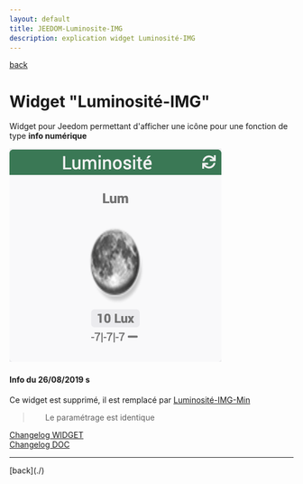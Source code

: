 ```yaml
---
layout: default
title: JEEDOM-Luminosite-IMG
description: explication widget Luminosité-IMG
---
```

[back](./)
# Widget "Luminosité-IMG" 

Widget pour Jeedom permettant d'afficher une icône pour une fonction de type <b>info numérique</b>
<p><img src="img/RESULTAT_JEEDOM_Lum_IMG.png" alt="Resultat" /></p>

<h4 id="Taille">Info du 26/08/2019 s</h4>
Ce widget est supprimé, il est remplacé par <a href="JEEDOM-Lum_IMG_mini.html">Luminosité-IMG-Min</a>
<blockquote>
        <ul>
            Le paramétrage est identique
        </ul>
</blockquote>

<dl>
    <a href="https://github.com/JEALG/JEEDOM-Luminosite-IMG/commits/master">Changelog WIDGET</a><br/>
    <a href="https://github.com/JEALG/JEEDOM-Widget_JAG-doc/commits/master">Changelog DOC</a>
</dl>
<hr />
[back](./)